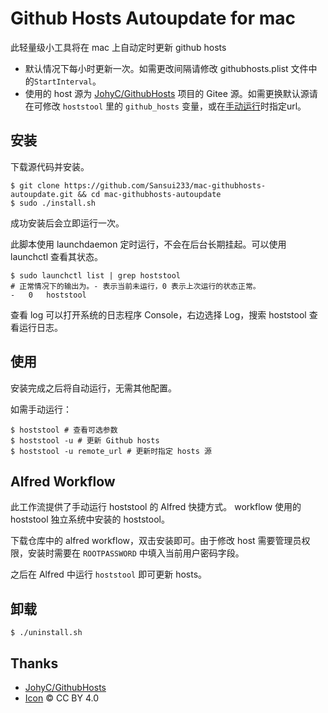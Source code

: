 # Github Hosts Autoupdate for mac

此轻量级小工具将在 mac 上自动定时更新 github hosts

- 默认情况下每小时更新一次。如需更改间隔请修改 githubhosts.plist 文件中的`StartInterval`。
- 使用的 host 源为 [JohyC/GithubHosts](https://github.com/JohyC/GithubHosts) 项目的 Gitee 源。如需更换默认源请在可修改 `hoststool` 里的 `github_hosts` 变量，或在[手动运行](#使用)时指定url。

## 安装

下载源代码并安装。

```shell
$ git clone https://github.com/Sansui233/mac-githubhosts-autoupdate.git && cd mac-githubhosts-autoupdate
$ sudo ./install.sh
```

成功安装后会立即运行一次。

此脚本使用 launchdaemon 定时运行，不会在后台长期挂起。可以使用 launchctl 查看其状态。

```shell
$ sudo launchctl list | grep hoststool
# 正常情况下的输出为。- 表示当前未运行，0 表示上次运行的状态正常。
-	0	hoststool 
```

查看 log 可以打开系统的日志程序 Console，右边选择 Log，搜索 hoststool 查看运行日志。

## 使用

安装完成之后将自动运行，无需其他配置。

如需手动运行：

```shell 
$ hoststool # 查看可选参数
$ hoststool -u # 更新 Github hosts
$ hoststool -u remote_url # 更新时指定 hosts 源
```

## Alfred Workflow

此工作流提供了手动运行 hoststool 的 Alfred 快捷方式。 workflow 使用的 hoststool 独立系统中安装的 hoststool。

下载仓库中的 alfred workflow，双击安装即可。由于修改 host 需要管理员权限，安装时需要在 `ROOTPASSWORD` 中填入当前用户密码字段。

之后在 Alfred 中运行 `hoststool` 即可更新 hosts。

## 卸载

```shell
$ ./uninstall.sh
```

## Thanks

- [JohyC/GithubHosts](https://github.com/JohyC/GithubHosts)
- [Icon](https://icon-icons.com/zh/%E5%9B%BE%E6%A0%87/github/59223) © CC BY 4.0